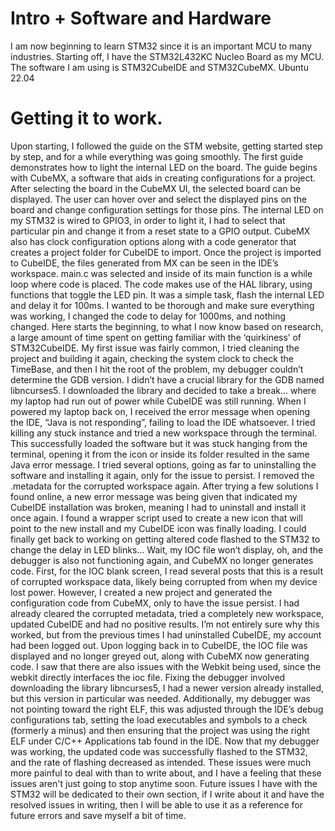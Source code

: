 # Intro + Software and Hardware #
I am now beginning to learn STM32 since it is an important MCU to many industries. Starting off, I have the STM32L432KC Nucleo Board as my MCU. The software I am using is STM32CubeIDE and STM32CubeMX. Ubuntu 22.04 

# Getting it to work. #
Upon starting, I followed the guide on the STM website, getting started step by step, and for a while everything was going smoothly. The first guide demonstrates how to light the internal LED on the board. The guide begins with CubeMX, a software that aids in creating configurations for a project. After selecting the board in the CubeMX UI, the selected board can be displayed. The user can hover over and select the displayed pins on the board and change configuration settings for those pins. The internal LED on my STM32 is wired to GPIO3, in order to light it, I had to select that particular pin and change it from a reset state to a GPIO output. CubeMX also has clock configuration options along with a code generator that creates a project folder for CubeIDE to import. Once the project is imported to CubeIDE, the files generated from MX can be seen in the IDE’s workspace. main.c was selected and inside of its main function is a while loop where code is placed. The code makes use of the HAL library, using functions that toggle the LED pin. 
It was a simple task, flash the internal LED and delay it for 100ms. I wanted to be thorough and make sure everything was working, I changed the code to delay for 1000ms, and nothing changed. Here starts the beginning, to what I now know based on research, a large amount of time spent on getting familiar with the ‘quirkiness’ of STM32CubeIDE. My first issue was fairly common, I tried cleaning the project and building it again, checking the system clock to check the TimeBase, and then I hit the root of the problem, my debugger couldn’t determine the GDB version. I didn’t have a crucial library for the GDB named libncurses5. I downloaded the library and decided to take a break… where my laptop had run out of power while CubeIDE was still running. 
When I powered my laptop back on, I received the error message when opening the IDE, “Java is not responding”, failing to load the IDE whatsoever. I tried killing any stuck instance and tried a new workspace through the terminal. This successfully loaded the software but it was stuck hanging from the terminal, opening it from the icon or inside its folder resulted in the same Java error message. I tried several options, going as far to uninstalling the software and installing it again, only for the issue to persist. I removed the .metadata for the corrupted workspace again. After trying a few solutions I found online, a new error message was being given that indicated my CubeIDE installation was broken, meaning I had to uninstall and install it once again. I found a wrapper script used to create a new icon that will point to the new install and my CubeIDE icon was finally loading. I could finally get back to working on getting altered code flashed to the STM32 to change the delay in LED blinks… Wait, my IOC file won’t display, oh, and the debugger is also not functioning again, and CubeMX no longer generates code. 
First, for the IOC blank screen, I read several posts that this is a result of corrupted workspace data, likely being corrupted from when my device lost power. However, I created a new project and generated the configuration code from CubeMX, only to have the issue persist. I had already cleared the corrupted metadata, tried a completely new workspace, updated CubeIDE and had no positive results. I’m not entirely sure why this worked, but from the previous times I had uninstalled CubeIDE, my account had been logged out. Upon logging back in to CubeIDE, the IOC file was displayed and no longer greyed out, along with CubeMX now generating code. I saw that there are also issues with the Webkit being used, since the webkit directly interfaces the ioc file. Fixing the debugger involved downloading the library libncurses5, I had a newer version already installed, but this version in particular was needed. Additionally, my debugger was not pointing toward the right ELF, this was adjusted through the IDE’s debug configurations tab, setting the load executables and symbols to a check (formerly a minus) and then ensuring that the project was using the right ELF under C/C++ Applications tab found in the IDE. 
Now that my debugger was working, the updated code was successfully flashed to the STM32, and the rate of flashing decreased as intended. 
These issues were much more painful to deal with than to write about, and I have a feeling that these issues aren't just going to stop anytime soon. Future issues I have with the STM32 will be dedicated to their own section, if I write about it and have the resolved issues in writing, then I will be able to use it as a reference for future errors and save myself a bit of time. 
